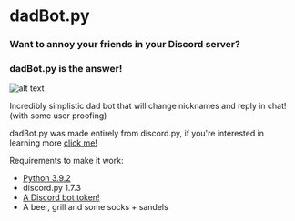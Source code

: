 # dadBot.py
### Want to annoy your friends in your Discord server?

### dadBot.py is the answer!

![alt text](https://www.google.com/url?sa=i&url=https%3A%2F%2Fwww.lohud.com%2Fstory%2Flife%2Ffood%2F2017%2F06%2F15%2Fgrilling-tips-one-dad-another%2F388988001%2F&psig=AOvVaw3NpAZGInCUeWrBpRZZC3Qh&ust=1670358446874000&source=images&cd=vfe&ved=0CAwQjRxqFwoTCLib_qGo4_sCFQAAAAAdAAAAABAN)

Incredibly simplistic dad bot that will change nicknames and reply in chat! (with some user proofing)

dadBot.py was made entirely from discord.py, if you're interested in learning more [click me!](https://discordpy.readthedocs.io/en/stable/ "Link to discord.py docs")

Requirements to make it work:
* [Python 3.9.2](https://www.python.org/downloads/release/python-392/ "Link to python 3.9.2")
* discord.py 1.7.3
* [A Discord bot token!](https://discord.com/developers/docs/intro "Link to discord dev portal")
* A beer, grill and some socks + sandels
